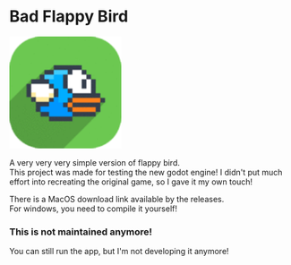 # Bad Flappy Bird
<img src="./icon.png" width="200px">

A very very very simple version of flappy bird.<br>
This project was made for testing the new godot engine!
I didn't put much effort into recreating the original game, so I gave it my own touch!

There is a MacOS download link available by the releases.<br>
For windows, you need to compile it yourself!

### This is not maintained anymore!
You can still run the app, but I'm not developing it anymore!